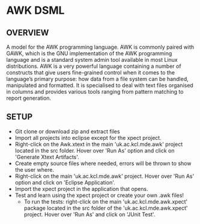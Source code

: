 # AWK DSML
## OVERVIEW
A model for the AWK programming language. AWK is commonly paired with GAWK, which is the GNU implementation of the AWK programming language and is a standard system admin tool available in most Linux distributions. AWK is a very powerful language containing a number of constructs that give users fine-grained control when it comes to the language’s primary purpose: how data from a file system can be handled, manipulated and formatted. It is specialised to deal with text files organised in columns and provides various tools ranging from pattern matching to report generation. 
## SETUP
* Git clone or download zip and extract files
* Import all projects into eclipse except for the xpect project.
* Right-click on the Awk.xtext in the main 'uk.ac.kcl.mde.awk' project located in the src folder. Hover over 'Run As' option and click on 'Generate Xtext Artifacts'.
* Create empty source files where needed, errors will be thrown to show the user where.
* Right-click on the main 'uk.ac.kcl.mde.awk' project. Hover over 'Run As' option and click on 'Eclipse Application'.
* Import the xpect project in the application that opens.
* Test and learn using the xpect project or create your own .awk files!
  * To run the tests: right-click on the main 'uk.ac.kcl.mde.awk.xpect' package located in the src folder of the 'uk.ac.kcl.mde.awk.xpect' project. Hover over 'Run As' and click on 'JUnit Test'.
